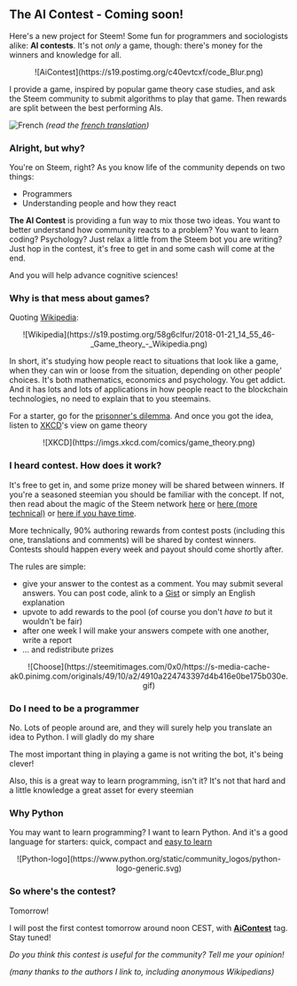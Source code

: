 ## The AI Contest - Coming soon!

Here's a new project for Steem! Some fun for programmers and sociologists alike: **AI contests**. It's not *only* a game, though: there's money for the winners and knowledge for all.

<center>
![AiContest](https://s19.postimg.org/c40evtcxf/code_Blur.png)
</center>

I provide a game, inspired by popular game theory case studies, and ask the Steem community to submit algorithms to play that game. Then rewards are split between the best performing AIs.

![French](https://s9.postimg.org/3mpd3j2sf/flag-fr-qc_14x21.png) *(read the [french translation](./TEASER-fr.md))*

### Alright, but why?

You're on Steem, right? As you know life of the community depends on two things:

* Programmers
* Understanding people and how they react

**The AI Contest** is providing a fun way to mix those two ideas. You want to better understand how community reacts to a problem? You want to learn coding? Psychology? Just relax a little from the Steem bot you are writing? Just hop in the contest, it's free to get in and some cash will come at the end.

And you will help advance cognitive sciences!


### Why is that mess about games?

Quoting [Wikipedia](https://en.wikipedia.org/wiki/Game_theory): 

<center>
![Wikipedia](https://s19.postimg.org/58g6clfur/2018-01-21_14_55_46-_Game_theory_-_Wikipedia.png)
</center>

In short, it's studying how people react to situations that look like a game, when they can win or loose from the situation, depending on other people' choices. It's both mathematics, economics and psychology. You get addict. And it has lots and lots of applications in how people react to the blockchain technologies, no need to explain that to you steemains.

For a starter, go for the [prisonner's dilemma](https://en.wikipedia.org/wiki/Prisoner%27s_dilemma). And once you got the idea, listen to [XKCD](https://xkcd.com/601/)'s view on game theory

<center>
![XKCD](https://imgs.xkcd.com/comics/game_theory.png)
</center>

### I heard contest. How does it work?

It's free to get in, and some prize money will be shared between winners. If you're a seasoned steemian you should be familiar with the concept. If not, then read about the magic of the Steem network [here](https://steemit.com/steem/@vinnu/what-is-steem-and-how-does-it-work)  or [here (more technical)](https://steemit.com/steem/@tuck-fheman/what-is-steem) or [here if you have time](https://steemit.com/steemy/@flauwy/60-steem-video-tutorials-for-beginners-the-grand-steemy-collection). 

More technically, 90% authoring rewards from contest posts (including this one, translations and comments) will be shared by contest winners. Contests should happen every week and payout should come shortly after.

The rules are simple: 
* give your answer to the contest as a comment. You may submit several answers. You can post code, alink to a [Gist](gist.github.com) or simply an English explanation
* upvote to add rewards to the pool (of course you don't *have to* but it wouldn't be fair) 
* after one week I will make your answers compete with one another, write a report
* ... and redistribute prizes

<center>
![Choose](https://steemitimages.com/0x0/https://s-media-cache-ak0.pinimg.com/originals/49/10/a2/4910a224743397d4b416e0be175b030e.gif)
</center>


### Do I need to be a programmer

No. Lots of people around are, and they will surely help you translate an idea to Python. I will gladly do my share

The most important thing in playing a game is not writing the bot, it's being clever!

Also, this is a great way to learn programming, isn't it? It's not that hard and a little knowledge a great asset for every steemian


### Why Python

You may want to learn programming? I want to learn Python. And it's a good language for starters: quick, compact and [easy to learn](https://www.google.fr/search?q=python+quick+tutorial)

<center>
![Python-logo](https://www.python.org/static/community_logos/python-logo-generic.svg)
</center>

### So where's the contest?

Tomorrow!

I will post the first contest tomorrow around noon CEST, with [**AiContest**](https://steemit.com/created/aicontest) tag. Stay tuned!

*Do you think this contest is useful for the community? Tell me your opinion!*

*(many thanks to the authors I link to, including anonymous Wikipedians)*
